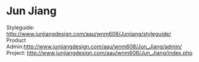 # Jun Jiang

Styleguide: http://www.junjiangdesign.com/aau/wnm608/Junjiang/styleguide/</br>
Product Admin:http://www.junjiangdesign.com/aau/wnm608/Jun_Jiang/admin/</br>
Project: http://www.junjiangdesign.com/aau/wnm608/Jun_Jiang/index.php</br>

